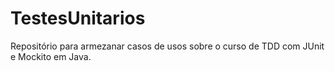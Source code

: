 # TestesUnitarios

Repositório para armezanar casos de usos sobre o curso de TDD com JUnit e Mockito em Java.
